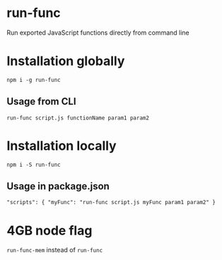# run-func
Run exported JavaScript functions directly from command line

# Installation globally

`npm i -g run-func`

## Usage from CLI

`run-func script.js functionName param1 param2`

# Installation locally

`npm i -S run-func`

## Usage in package.json

`"scripts": {
  "myFunc": "run-func script.js myFunc param1 param2"
}`

# 4GB node flag

`run-func-mem` instead of `run-func`
